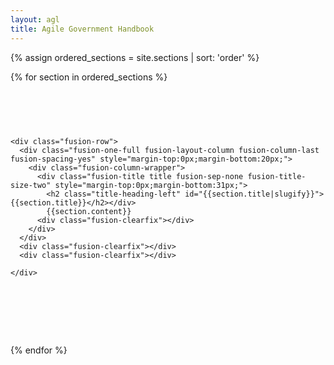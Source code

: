 ```yaml
---
layout: agl
title: Agile Government Handbook
---
```


{% assign ordered_sections = site.sections | sort: 'order' %}

{% for section in ordered_sections %}

  <div class="fusion-fullwidth fullwidth-box fusion-fullwidth-7  fusion-parallax-none nonhundred-percent-fullwidth" style="border-color:#eae9e9;border-bottom-width: 0px;border-top-width: 0px;border-bottom-style: solid;border-top-style: solid;padding-bottom:80px;padding-top:60px;padding-left:0px;padding-right:0px;background-color:rgba(255,255,255,0);">
    <style type="text/css" scoped="scoped">
      .fusion-fullwidth-7 {
        padding-left: 0px !important;
        padding-right: 0px !important;
      }
    </style>

    <div class="fusion-row">
      <div class="fusion-one-full fusion-layout-column fusion-column-last fusion-spacing-yes" style="margin-top:0px;margin-bottom:20px;">
        <div class="fusion-column-wrapper">
          <div class="fusion-title title fusion-sep-none fusion-title-size-two" style="margin-top:0px;margin-bottom:31px;">
            <h2 class="title-heading-left" id="{{section.title|slugify}}">{{section.title}}</h2></div>
            {{section.content}}
          <div class="fusion-clearfix"></div>
        </div>
      </div>
      <div class="fusion-clearfix"></div>
      <div class="fusion-clearfix"></div>

    </div>
  </div>

{% endfor %}
